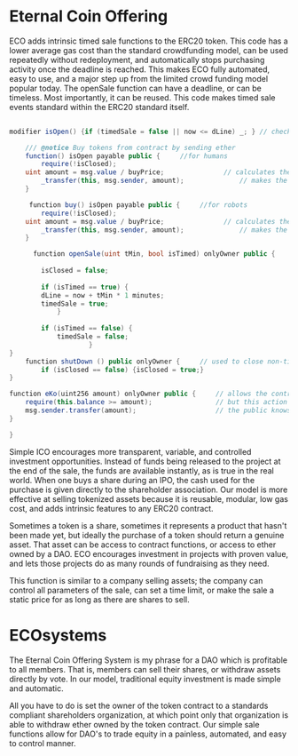 # Eternal Coin Offering
ECO adds intrinsic timed sale functions to the ERC20 token. This code has a lower average gas cost than the standard crowdfunding model, can be used repeatedly without redeployment, and automatically stops purchasing activity once the deadline is reached. This makes ECO fully automated, easy to use, and a major step up from the limited crowd funding model popular today. The openSale function can have a deadline, or can be timeless. Most importantly, it can be reused. This code makes timed sale events standard within the ERC20 standard itself.

```C#
    
modifier isOpen() {if (timedSale = false || now <= dLine) _; } // checks deadline if timed sale is true

    /// @notice Buy tokens from contract by sending ether
    function() isOpen payable public {     //for humans
        require(!isClosed);
	uint amount = msg.value / buyPrice;               // calculates the amount
        _transfer(this, msg.sender, amount);              // makes the transfers
    }

     function buy() isOpen payable public {     //for robots
        require(!isClosed);
	uint amount = msg.value / buyPrice;               // calculates the amount
        _transfer(this, msg.sender, amount);              // makes the transfers
    }

      function openSale(uint tMin, bool isTimed) onlyOwner public {
		
		isClosed = false;
		
		if (isTimed == true) {
		dLine = now + tMin * 1 minutes;
		timedSale = true;
			}
		
		if (isTimed == false) {
			timedSale = false;
					}
}
	function shutDown () public onlyOwner {     // used to close non-timed events
		if (isClosed == false) {isClosed = true;}
}

function eKo(uint256 amount) onlyOwner public {     // allows the contract owner to withdraw funds raised at any time.
    require(this.balance >= amount);                // but this action in and of itself is visible to the public investors.
    msg.sender.transfer(amount);                    // the public knows how much of the money raised is being taken out
}                                                   

}
```
Simple ICO encourages more transparent, variable, and controlled investment opportunities. Instead of funds being released to the project at the end of the sale, the funds are available instantly, as is true in the real world. When one buys a share during an IPO, the cash used for the purchase is given directly to the shareholder association. Our model is more effective at selling tokenized assets because it is reusable, modular, low gas cost, and adds intrinsic features to any ERC20 contract.

Sometimes a token is a share, sometimes it represents a product that hasn't been made yet, but ideally the purchase of a token should return a genuine asset. That asset can be access to contract functions, or access to ether owned by a DAO. ECO encourages investment in projects with proven value, and lets those projects do as many rounds of fundraising as they need. 

This function is similar to a company selling assets; the company can control all parameters of the sale, can set a time limit, or make the sale a static price for as long as there are shares to sell.

# ECOsystems
The Eternal Coin Offering System is my phrase for a DAO which is profitable to all members. That is, members can sell their shares, or withdraw assets directly by vote. In our model, traditional equity investment is made simple and automatic. 

All you have to do is set the owner of the token contract to a standards compliant shareholders organization, at which point only that organization is able to withdraw ether owned by the token contract. Our simple sale functions allow for DAO's to trade equity in a painless, automated, and easy to control manner. 
